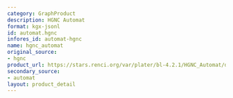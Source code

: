 ```yaml
---
category: GraphProduct
description: HGNC Automat
format: kgx-jsonl
id: automat.hgnc
infores_id: automat-hgnc
name: hgnc_automat
original_source:
- hgnc
product_url: https://stars.renci.org/var/plater/bl-4.2.1/HGNC_Automat/dee31cfce74e5944/
secondary_source:
- automat
layout: product_detail
---
```

